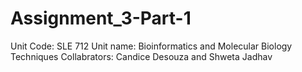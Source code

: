 # Assignment_3-Part-1

Unit Code: SLE 712
Unit name: Bioinformatics and Molecular Biology Techniques 
Collabrators: Candice Desouza and Shweta Jadhav 
